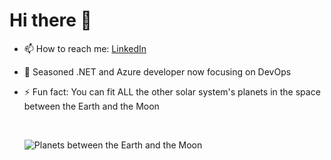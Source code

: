# Hi there 👋

- 📫 How to reach me: [LinkedIn](https://www.linkedin.com/in/fvilches17/)
- 💬 Seasoned .NET and Azure developer now focusing on DevOps
- ⚡ Fun fact: You can fit ALL the other solar system's planets in the space between the Earth and the Moon 
  
  <br />
  
  ![Planets between the Earth and the Moon](https://solarsystem.nasa.gov/internal_resources/5053 "Planets of the solar system")
